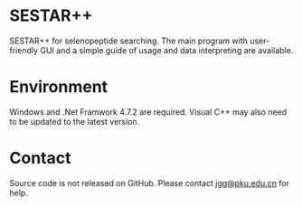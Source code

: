 # SESTAR++
SESTAR++ for selenopeptide searching. The main program with user-friendly GUI and a simple guide of usage and data interpreting are available.

# Environment
Windows and .Net Framwork 4.7.2 are required. Visual C++ may also need to be updated to the latest version.

# Contact
Source code is not released on GitHub. Please contact jgg@pku.edu.cn for help.
